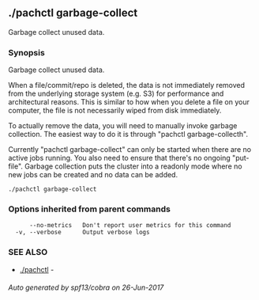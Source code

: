 ## ./pachctl garbage-collect

Garbage collect unused data.

### Synopsis


Garbage collect unused data.

When a file/commit/repo is deleted, the data is not immediately removed from the underlying storage system (e.g. S3) for performance and architectural reasons.  This is similar to how when you delete a file on your computer, the file is not necessarily wiped from disk immediately.

To actually remove the data, you will need to manually invoke garbage collection.  The easiest way to do it is through "pachctl garbage-collecth".

Currently "pachctl garbage-collect" can only be started when there are no active jobs running.  You also need to ensure that there's no ongoing "put-file".  Garbage collection puts the cluster into a readonly mode where no new jobs can be created and no data can be added.


```
./pachctl garbage-collect
```

### Options inherited from parent commands

```
      --no-metrics   Don't report user metrics for this command
  -v, --verbose      Output verbose logs
```

### SEE ALSO
* [./pachctl](./pachctl.md)	 - 

###### Auto generated by spf13/cobra on 26-Jun-2017
